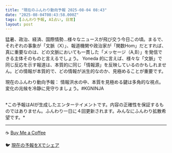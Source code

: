 ```yaml
---
title: "現在のふんわり動向予報 2025-08-04 08:43"
date: "2025-08-04T08:43:58.000Z"
tags: [ふんわり予報, AI占い, 日常]
layout: post
---
```


猛暑、政治、経済、国際情勢…様々なニュースが飛び交う今日この頃。まるで、それぞれの事象が「文脈（X）」、報道機関や政治家が「関数Hom」だとすれば、真に重要なのは、どの文脈においても一貫した「メッセージ（A,B）」を発信できる主体そのものと言えるでしょう。  Yoneda 的に言えば、様々な「文脈」で同じ反応を示す報道は、本質的に同じ「情報源」を反映しているのかもしれません。どの情報が本質的で、どの情報が派生的なのか、見極めることが重要です。

現在のふんわり動向予報：
情報洪水の中、本質を見極める鍵は多角的な視点。変化の兆候を冷静に見守りましょう。#KGNINJA

<br>
*この予報はAIが生成したエンターテイメントです。内容の正確性を保証するものではありません。ふんわり一日に４回更新されます。みんなにふんわり拡散希望です。*

---
☕️ [Buy Me a Coffee](https://www.buymeacoffee.com/kgninja)

🐦 [現在の予報をXでシェア](https://twitter.com/intent/tweet?text=%E7%8F%BE%E5%9C%A8%E3%81%AE%E3%81%B5%E3%82%93%E3%82%8F%E3%82%8A%E4%BA%88%E5%A0%B1%3A%20%E3%80%8C%E7%8C%9B%E6%9A%91%E3%80%81%E6%94%BF%E6%B2%BB%E3%80%81%E7%B5%8C%E6%B8%88%E3%80%81%E5%9B%BD%E9%9A%9B%E6%83%85%E5%8B%A2%E2%80%A6%E6%A7%98%E3%80%85%E3%81%AA%E3%83%8B%E3%83%A5%E3%83%BC%E3%82%B9%E3%81%8C%E9%A3%9B%E3%81%B3%E4%BA%A4%E3%81%86%E4%BB%8A%E6%97%A5%E3%81%93%E3%81%AE%E9%A0%83%E3%80%82%E3%80%8D%23KGNINJA%20%E7%B6%9A%E3%81%8D%E3%81%AF%E3%83%96%E3%83%AD%E3%82%B0%E3%81%A7%EF%BC%81%F0%9F%91%87&url=https%3A%2F%2Fkg-ninja.github.io%2FFunwariyoso%2F)
